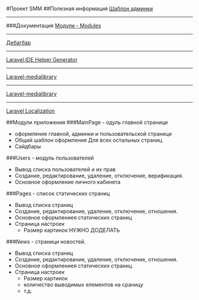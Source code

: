 #Проект SMM
##Полезная информация
[Шаблон админки](https://coreui.io/demo/free/3.4.0/index.html)
___

###Документация
[Модули - Modules](https://nwidart.com/laravel-modules/v6/)
___
[Дебагбар](https://github.com/barryvdh/laravel-debugbar)
___
[Laravel IDE Helper Generator](https://github.com/barryvdh/laravel-ide-helper)
___
[Laravel-medialibrary](https://spatie.be/docs/laravel-medialibrary/v9/introduction)
___
[Laravel-medialibrary](https://spatie.be/docs/laravel-medialibrary/v9/introduction)
___
[Laravel Localization](https://github.com/mcamara/laravel-localization)

##Модули приложения
###MainPage - одуль главной страници
* оформление главной, админки и пользовательской страници
* Общий шаблон оформления Для всех остальных страниц
* Сайдбары

###Users - модуль пользователей
* Вывод списка пользователей и их прав
* Создание, редактирование, удаление, отключение, верификация.
* Основное оформление личного кабинета

###Pages - список статических страниц
* Вывод списка страниц
* Создание, редактирование, удаление, отключение, отношения.
* Основное оформлениея статических страниц
* Страница настроек
  * Размер картинок НУЖНО ДОДЕЛАТЬ

###News - страници новостей.
* Вывод списка страниц
* Создание, редактирование, удаление, отключение, отношения.
* Основное оформлениея статических страниц
* Страница настроек
    * Размер картинок
    * количество выводимых елементов на сраницу
    * т.д.
